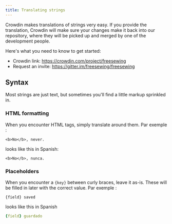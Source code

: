 ```yaml
---
title: Translating strings
---
```


Crowdin makes translations of strings very easy. If you provide the translation, Crowdin will make sure your changes make it back into our repository, where they will be picked up and merged by one of the development people.

Here's what you need to know to get started:

 - Crowdin link: https://crowdin.com/project/freesewing
 - Request an invite: https://gitter.im/freesewing/freesewing

## Syntax

Most strings are just text, but sometimes you'll find a little markup sprinkled in.

### HTML formatting

When you encounter HTML tags, simply translate around them. Par exemple :

```markup
<b>No</b>, never.
```

looks like this in Spanish:

```markup
<b>No</b>, nunca.
```

### Placeholders

When you encounter a `{key}` between curly braces, leave it as-is. These will be filled in later with the correct value. Par exemple :

```markup
{field} saved
```

looks like this in Spanish


```yaml
{field} guardado
```
